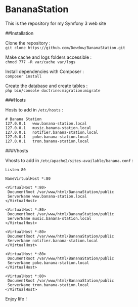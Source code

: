BananaStation
=============

This is the repository for my Symfony 3 web site

##Installation

Clone the repository :  
`git clone https://github.com/Dowdow/BananaStation.git`

Make cache and logs folders accessible :  
`chmod 777 -R var/cache var/logs`

Install dependencies with Composer :  
`composer install`

Create the database and create tables :  
`php bin/console doctrine:migration:migrate`

###Hosts

Hosts to add in `/etc/hosts` :

```
# Banana Station
127.0.0.1   www.banana-station.local
127.0.0.1   music.banana-station.local
127.0.0.1   notifier.banana-station.local
127.0.0.1   poke.banana-station.local
127.0.0.1   tron.banana-station.local
```

###Vhosts

Vhosts to add in `/etc/apache2/sites-available/banana.conf` :

```
Listen 80

NameVirtualHost *:80

<VirtualHost *:80>
 DocumentRoot /var/www/html/BananaStation/public
 ServerName www.banana-station.local
</VirtualHost>

<VirtualHost *:80>
 DocumentRoot /var/www/html/BananaStation/public 
 ServerName music.banana-station.local
</VirtualHost>

<VirtualHost *:80>
 DocumentRoot /var/www/html/BananaStation/public 
 ServerName notifier.banana-station.local
</VirtualHost>

<VirtualHost *:80>
 DocumentRoot /var/www/html/BananaStation/public 
 ServerName poke.banana-station.local
</VirtualHost>

<VirtualHost *:80>
 DocumentRoot /var/www/html/BananaStation/public 
 ServerName tron.banana-station.local
</VirtualHost>
```
Enjoy life !
